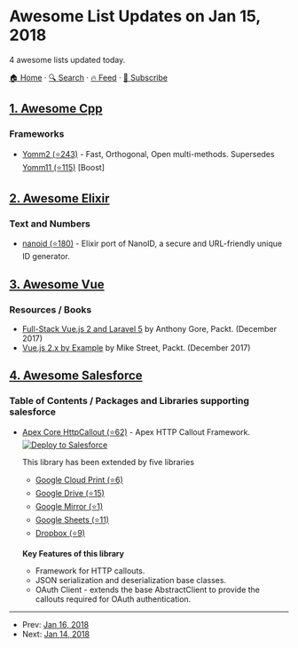# Awesome List Updates on Jan 15, 2018

4 awesome lists updated today.

[🏠 Home](/README.md) · [🔍 Search](https://test.trackawesomelist.com/search/) · [🔥 Feed](https://test.trackawesomelist.com/rss.xml) · [📮 Subscribe](https://trackawesomelist.us17.list-manage.com/subscribe?u=d2f0117aa829c83a63ec63c2f&id=36a103854c)



## [1. Awesome Cpp](/content/fffaraz/awesome-cpp/README.md)

### Frameworks

*   [Yomm2 (⭐243)](https://github.com/jll63/yomm2) - Fast, Orthogonal, Open multi-methods. Supersedes [Yomm11 (⭐115)](https://github.com/jll63/yomm11) \[Boost]

## [2. Awesome Elixir](/content/h4cc/awesome-elixir/README.md)

### Text and Numbers

*   [nanoid (⭐180)](https://github.com/railsmechanic/nanoid) - Elixir port of NanoID, a secure and URL-friendly unique ID generator.

## [3. Awesome Vue](/content/vuejs/awesome-vue/README.md)

### Resources / Books

*   [Full-Stack Vue.js 2 and Laravel 5](https://www.packtpub.com/application-development/full-stack-vuejs-2-and-laravel-5) by Anthony Gore, Packt. (December 2017)
*   [Vue.js 2.x by Example](https://www.packtpub.com/application-development/vuejs-2x-example) by Mike Street, Packt. (December 2017)

## [4. Awesome Salesforce](/content/mailtoharshit/awesome-salesforce/README.md)

### Table of Contents / Packages and Libraries supporting salesforce

*   [Apex Core HttpCallout (⭐62)](https://github.com/financialforcedev/ffhttp-core) - Apex HTTP Callout Framework.<br/> <a href="https://githubsfdeploy.herokuapp.com?owner=financialforcedev&repo=ffhttp-core"><img alt="Deploy to Salesforce" src="https://raw.githubusercontent.com/afawcett/githubsfdeploy/master/src/main/webapp/resources/img/deploy.png"> </a><br/>

    This library has been extended by five libraries <br/>

    *   [Google Cloud Print (⭐6)](https://github.com/financialforcedev/ffhttp-googlecloudprint)
    *   [Google Drive (⭐15)](https://github.com/financialforcedev/ffhttp-googledrive)
    *   [Google Mirror (⭐1)](https://github.com/financialforcedev/ffhttp-googlemirror)
    *   [Google Sheets (⭐11)](https://github.com/financialforcedev/ffhttp-googlesheets)
    *   [Dropbox (⭐9)](https://github.com/financialforcedev/ffhttp-dropbox)

    <b>Key Features of this library</b>

    *   Framework for HTTP callouts.
    *   JSON serialization and deserialization base classes.
    *   OAuth Client - extends the base AbstractClient to provide the callouts required for OAuth authentication.

---

- Prev: [Jan 16, 2018](/content/2018/01/16/README.md)
- Next: [Jan 14, 2018](/content/2018/01/14/README.md)